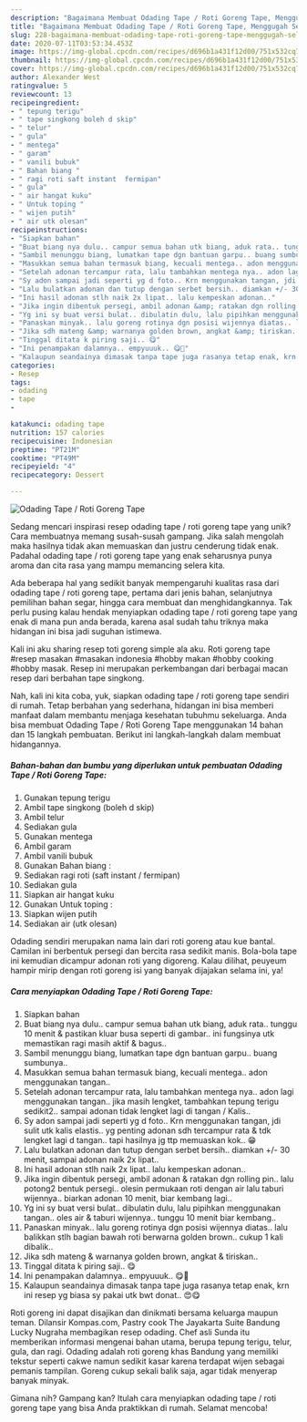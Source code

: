 ```yaml
---
description: "Bagaimana Membuat Odading Tape / Roti Goreng Tape, Menggugah Selera"
title: "Bagaimana Membuat Odading Tape / Roti Goreng Tape, Menggugah Selera"
slug: 228-bagaimana-membuat-odading-tape-roti-goreng-tape-menggugah-selera
date: 2020-07-11T03:53:34.453Z
image: https://img-global.cpcdn.com/recipes/d696b1a431f12d00/751x532cq70/odading-tape-roti-goreng-tape-foto-resep-utama.jpg
thumbnail: https://img-global.cpcdn.com/recipes/d696b1a431f12d00/751x532cq70/odading-tape-roti-goreng-tape-foto-resep-utama.jpg
cover: https://img-global.cpcdn.com/recipes/d696b1a431f12d00/751x532cq70/odading-tape-roti-goreng-tape-foto-resep-utama.jpg
author: Alexander West
ratingvalue: 5
reviewcount: 13
recipeingredient:
- " tepung terigu"
- " tape singkong boleh d skip"
- " telur"
- " gula"
- " mentega"
- " garam"
- " vanili bubuk"
- " Bahan biang "
- " ragi roti saft instant  fermipan"
- " gula"
- " air hangat kuku"
- " Untuk toping "
- " wijen putih"
- " air utk olesan"
recipeinstructions:
- "Siapkan bahan"
- "Buat biang nya dulu.. campur semua bahan utk biang, aduk rata.. tunggu 10 menit &amp; pastikan kluar busa seperti di gambar.. ini fungsinya utk memastikan ragi masih aktif &amp; bagus.."
- "Sambil menunggu biang, lumatkan tape dgn bantuan garpu.. buang sumbunya.."
- "Masukkan semua bahan termasuk biang, kecuali mentega.. adon menggunakan tangan.."
- "Setelah adonan tercampur rata, lalu tambahkan mentega nya.. adon lagi menggunakan tangan.. jika masih lengket, tambahkan tepung terigu sedikit2.. sampai adonan tidak lengket lagi di tangan / Kalis.."
- "Sy adon sampai jadi seperti yg d foto.. Krn menggunakan tangan, jdi sulit utk kalis elastis.. yg penting adonan sdh tercampur rata &amp; tdk lengket lagi d tangan.. tapi hasilnya jg ttp memuaskan kok.. 😁"
- "Lalu bulatkan adonan dan tutup dengan serbet bersih.. diamkan +/- 30 menit, sampai adonan naik 2x lipat.."
- "Ini hasil adonan stlh naik 2x lipat.. lalu kempeskan adonan.."
- "Jika ingin dibentuk persegi, ambil adonan &amp; ratakan dgn rolling pin.. lalu potong2 bentuk persegi.. olesin permukaan roti dengan air lalu taburi wijennya.. biarkan adonan 10 menit, biar kembang lagi.."
- "Yg ini sy buat versi bulat.. dibulatin dulu, lalu pipihkan menggunakan tangan.. oles air &amp; taburi wijennya.. tunggu 10 menit biar kembang.."
- "Panaskan minyak.. lalu goreng rotinya dgn posisi wijennya diatas.. lalu balikkan stlh bagian bawah roti berwarna golden brown.. cukup 1 kali dibalik.."
- "Jika sdh mateng &amp; warnanya golden brown, angkat &amp; tiriskan.."
- "Tinggal ditata k piring saji.. 😋"
- "Ini penampakan dalamnya.. empyuuuk.. 😋🤤"
- "Kalaupun seandainya dimasak tanpa tape juga rasanya tetap enak, krn ini resep yg biasa sy pakai utk bwt donat.. 😍😋"
categories:
- Resep
tags:
- odading
- tape
- 

katakunci: odading tape  
nutrition: 157 calories
recipecuisine: Indonesian
preptime: "PT21M"
cooktime: "PT49M"
recipeyield: "4"
recipecategory: Dessert

---
```



![Odading Tape / Roti Goreng Tape](https://img-global.cpcdn.com/recipes/d696b1a431f12d00/751x532cq70/odading-tape-roti-goreng-tape-foto-resep-utama.jpg)

Sedang mencari inspirasi resep odading tape / roti goreng tape yang unik? Cara membuatnya memang susah-susah gampang. Jika salah mengolah maka hasilnya tidak akan memuaskan dan justru cenderung tidak enak. Padahal odading tape / roti goreng tape yang enak seharusnya punya aroma dan cita rasa yang mampu memancing selera kita.

Ada beberapa hal yang sedikit banyak mempengaruhi kualitas rasa dari odading tape / roti goreng tape, pertama dari jenis bahan, selanjutnya pemilihan bahan segar, hingga cara membuat dan menghidangkannya. Tak perlu pusing kalau hendak menyiapkan odading tape / roti goreng tape yang enak di mana pun anda berada, karena asal sudah tahu triknya maka hidangan ini bisa jadi suguhan istimewa.

Kali ini aku sharing resep toti goreng simple ala aku. Roti goreng tape #resep masakan #masakan indonesia #hobby makan #hobby cooking #hobby masak. Resep ini merupakan perkembangan dari berbagai macan resep dari berbahan tape singkong.


Nah, kali ini kita coba, yuk, siapkan odading tape / roti goreng tape sendiri di rumah. Tetap berbahan yang sederhana, hidangan ini bisa memberi manfaat dalam membantu menjaga kesehatan tubuhmu sekeluarga. Anda bisa membuat Odading Tape / Roti Goreng Tape menggunakan 14 bahan dan 15 langkah pembuatan. Berikut ini langkah-langkah dalam membuat hidangannya.

<!--inarticleads1-->

##### Bahan-bahan dan bumbu yang diperlukan untuk pembuatan Odading Tape / Roti Goreng Tape:

1. Gunakan  tepung terigu
1. Ambil  tape singkong (boleh d skip)
1. Ambil  telur
1. Sediakan  gula
1. Gunakan  mentega
1. Ambil  garam
1. Ambil  vanili bubuk
1. Gunakan  Bahan biang :
1. Sediakan  ragi roti (saft instant / fermipan)
1. Sediakan  gula
1. Siapkan  air hangat kuku
1. Gunakan  Untuk toping :
1. Siapkan  wijen putih
1. Sediakan  air (utk olesan)


Odading sendiri merupakan nama lain dari roti goreng atau kue bantal. Camilan ini berbentuk persegi dan bercita rasa sedikit manis. Bola-bola tape ini kemudian dicampur adonan roti yang digoreng. Kalau dilihat, peuyeum hampir mirip dengan roti goreng isi yang banyak dijajakan selama ini, ya! 

<!--inarticleads2-->

##### Cara menyiapkan Odading Tape / Roti Goreng Tape:

1. Siapkan bahan
1. Buat biang nya dulu.. campur semua bahan utk biang, aduk rata.. tunggu 10 menit &amp; pastikan kluar busa seperti di gambar.. ini fungsinya utk memastikan ragi masih aktif &amp; bagus..
1. Sambil menunggu biang, lumatkan tape dgn bantuan garpu.. buang sumbunya..
1. Masukkan semua bahan termasuk biang, kecuali mentega.. adon menggunakan tangan..
1. Setelah adonan tercampur rata, lalu tambahkan mentega nya.. adon lagi menggunakan tangan.. jika masih lengket, tambahkan tepung terigu sedikit2.. sampai adonan tidak lengket lagi di tangan / Kalis..
1. Sy adon sampai jadi seperti yg d foto.. Krn menggunakan tangan, jdi sulit utk kalis elastis.. yg penting adonan sdh tercampur rata &amp; tdk lengket lagi d tangan.. tapi hasilnya jg ttp memuaskan kok.. 😁
1. Lalu bulatkan adonan dan tutup dengan serbet bersih.. diamkan +/- 30 menit, sampai adonan naik 2x lipat..
1. Ini hasil adonan stlh naik 2x lipat.. lalu kempeskan adonan..
1. Jika ingin dibentuk persegi, ambil adonan &amp; ratakan dgn rolling pin.. lalu potong2 bentuk persegi.. olesin permukaan roti dengan air lalu taburi wijennya.. biarkan adonan 10 menit, biar kembang lagi..
1. Yg ini sy buat versi bulat.. dibulatin dulu, lalu pipihkan menggunakan tangan.. oles air &amp; taburi wijennya.. tunggu 10 menit biar kembang..
1. Panaskan minyak.. lalu goreng rotinya dgn posisi wijennya diatas.. lalu balikkan stlh bagian bawah roti berwarna golden brown.. cukup 1 kali dibalik..
1. Jika sdh mateng &amp; warnanya golden brown, angkat &amp; tiriskan..
1. Tinggal ditata k piring saji.. 😋
1. Ini penampakan dalamnya.. empyuuuk.. 😋🤤
1. Kalaupun seandainya dimasak tanpa tape juga rasanya tetap enak, krn ini resep yg biasa sy pakai utk bwt donat.. 😍😋


Roti goreng ini dapat disajikan dan dinikmati bersama keluarga maupun teman. Dilansir Kompas.com, Pastry cook The Jayakarta Suite Bandung Lucky Nugraha membagikan resep odading. Chef asli Sunda itu memberikan informasi mengenai bahan utama, berupa tepung terigu, telur, gula, dan ragi. Odading adalah roti goreng khas Bandung yang memiliki tekstur seperti cakwe namun sedikit kasar karena terdapat wijen sebagai pemanis tampilan. Goreng cukup sekali balik saja, agar tidak menyerap banyak minyak. 

Gimana nih? Gampang kan? Itulah cara menyiapkan odading tape / roti goreng tape yang bisa Anda praktikkan di rumah. Selamat mencoba!
